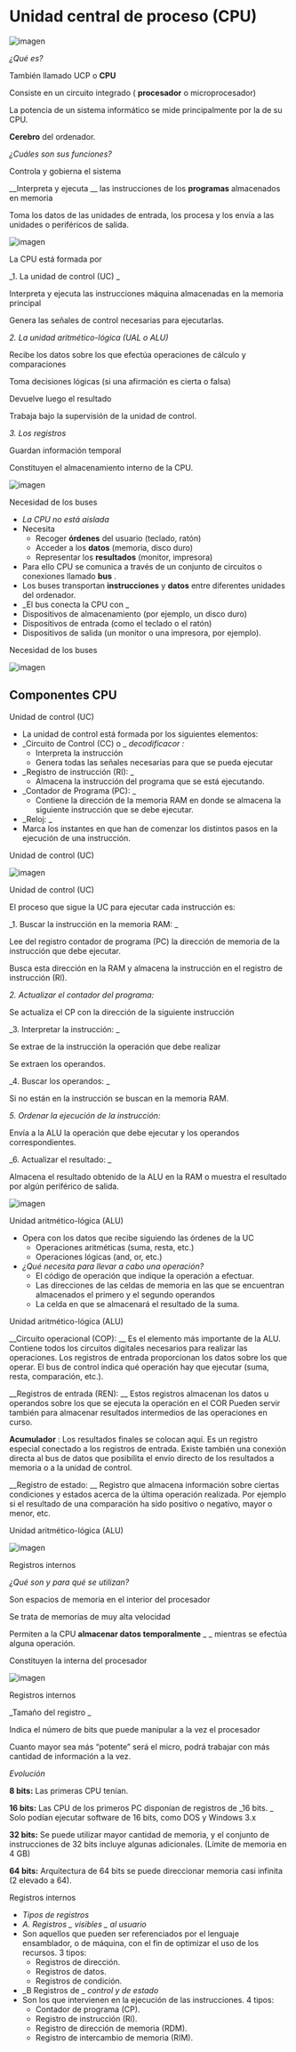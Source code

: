 # Unidad central de proceso (CPU)

![imagen](img/62__Unidad_central_de_proceso0.jpg)

_¿Qué es?_

También llamado UCP o  __CPU__

Consiste en un circuito integrado \( __procesador__  o microprocesador\)

La potencia de un sistema informático se mide principalmente por la de su CPU\.

__Cerebro__  del ordenador\.

_¿Cuáles son sus funciones?_

Controla y gobierna el sistema

__Interpreta y ejecuta __ las instrucciones de los  __programas__  almacenados en memoria

Toma los datos de las unidades de entrada, los procesa y los envía a las unidades o periféricos de salida\.

![imagen](img/62__Unidad_central_de_proceso1.jpg)

La CPU está formada por

_1\. La unidad de control \(UC\) _

Interpreta y ejecuta las instrucciones máquina almacenadas en la memoria principal

Genera las señales de control necesarias para ejecutarlas\.

_2\. La unidad aritmético\-lógica \(UAL o ALU\)_

Recibe los datos sobre los que efectúa operaciones de cálculo y comparaciones

Toma decisiones lógicas \(si una afirmación es cierta o falsa\)

Devuelve luego el resultado

Trabaja bajo la supervisión de la unidad de control\.

_3\. Los registros_

Guardan información temporal

Constituyen el almacenamiento interno de la CPU\.

![imagen](img/62__Unidad_central_de_proceso2.jpg)

Necesidad de los buses

* _La CPU no está aislada_
* Necesita
  * Recoger  __órdenes__  del usuario \(teclado, ratón\)
  * Acceder a los  __datos__  \(memoria, disco duro\)
  * Representar los  __resultados__  \(monitor, impresora\)
* Para ello CPU se comunica a través de un conjunto de circuitos o conexiones llamado  __bus__ \.
* Los buses transportan  __instrucciones__  y  __datos__  entre diferentes unidades del ordenador\.
* _El bus conecta la CPU con _
* Dispositivos de almacenamiento \(por ejemplo, un disco duro\)
* Dispositivos de entrada \(como el teclado o el ratón\)
* Dispositivos de salida \(un monitor o una impresora, por ejemplo\)\.

Necesidad de los buses

![imagen](img/62__Unidad_central_de_proceso3.jpg)

## Componentes CPU

Unidad de control \(UC\)

* La unidad de control está formada por los siguientes elementos:
* _Circuito de Control \(CC\) o _  _decodificacor_  _:_
  * Interpreta la instrucción
  * Genera todas las señales necesarias para que se pueda ejecutar
* _Registro de instrucción \(RI\): _
  * Almacena la instrucción del programa que se está ejecutando\.
* _Contador de Programa \(PC\): _
  * Contiene la dirección de la memoria RAM en donde se almacena la siguiente instrucción que se debe ejecutar\.
* _Reloj: _
* Marca los instantes en que han de comenzar los distintos pasos en la ejecución de una instrucción\.

Unidad de control \(UC\)

![imagen](img/62__Unidad_central_de_proceso4.png)

Unidad de control \(UC\)

El proceso que sigue la UC para ejecutar cada instrucción es:

_1\. Buscar la instrucción en la memoria RAM: _

Lee del registro contador de programa \(PC\) la dirección de memoria de la instrucción que debe ejecutar\.

Busca esta dirección en la RAM y almacena la instrucción en el registro de instrucción \(Rl\)\.

_2\. Actualizar el contador del programa:_

Se actualiza el CP con la dirección de la siguiente instrucción

_3\. Interpretar la instrucción: _

Se extrae de la instrucción la operación que debe realizar

Se extraen los operandos\.

_4\. Buscar los operandos: _

Si no están en la instrucción se buscan en la memoria RAM\.

_5\. Ordenar la ejecución de la instrucción:_

Envía a la ALU la operación que debe ejecutar y los operandos correspondientes\.

_6\. Actualizar el resultado: _

Almacena el resultado obtenido de la ALU en la RAM o muestra el resultado por algún periférico de salida\.

![imagen](img/62__Unidad_central_de_proceso5.png)

Unidad aritmético\-lógica \(ALU\)

* Opera con los datos que recibe siguiendo las órdenes de la UC
  * Operaciones aritméticas \(suma, resta, etc\.\)
  * Operaciones lógicas \(and, or, etc\.\)
* _¿Qué necesita para llevar a cabo una operación?_
  * El código de operación que indique la operación a efectuar\.
  * Las direcciones de las celdas de memoria en las que se encuentran almacenados el primero y el segundo operandos
  * La celda en que se almacenará el resultado de la suma\.

Unidad aritmético\-lógica \(ALU\)

__Circuito operacional \(COP\): __ Es el elemento más importante de la ALU\. Contiene todos los circuitos digitales necesarios para realizar las operaciones\. Los registros de entrada proporcionan los datos sobre los que operar\. El bus de control indica qué operación hay que ejecutar \(suma, resta, comparación, etc\.\)\.

__Registros de entrada \(REN\): __ Estos registros almacenan los datos u operandos sobre los que se ejecuta la operación en el COR Pueden servir también para almacenar resultados intermedios de las operaciones en curso\.

__Acumulador__ : Los resultados finales se colocan aquí\. Es un registro especial conectado a los registros de entrada\. Existe también una conexión directa al bus de datos que posibilita el envío directo de los resultados a memoria o a la unidad de control\.

__Registro de estado: __ Registro que almacena información sobre ciertas condiciones y estados acerca de la última operación realizada\. Por ejemplo si el resultado de una comparación ha sido positivo o negativo, mayor o menor, etc\.

Unidad aritmético\-lógica \(ALU\)

![imagen](img/62__Unidad_central_de_proceso6.png)

Registros internos

_¿Qué son y para qué se utilizan?_

Son espacios de memoria en el interior del procesador

Se trata de memorias de muy alta velocidad

Permiten a la CPU  __almacenar datos temporalmente__  _ _ mientras se efectúa alguna operación\.

Constituyen la interna del procesador

![imagen](img/62__Unidad_central_de_proceso7.png)

Registros internos

_Tamaño del registro _

Indica el número de bits que puede manipular a la vez el procesador

Cuanto mayor sea más “potente” será el micro, podrá trabajar con más cantidad de información a la vez\.

_Evolución_

__8 bits:__  Las primeras CPU tenían\.

__16 bits:__  Las CPU de los primeros PC disponían de registros de  _16 bits\. _ Solo podían ejecutar software de 16 bits, como DOS y Windows 3\.x

__32 bits:__  Se puede utilizar mayor cantidad de memoria, y el conjunto de instrucciones de 32 bits incluye algunas adicionales\. \(Límite de memoria en 4 GB\)

__64 bits:__  Arquitectura de 64 bits se puede direccionar memoria casi infinita \(2 elevado a 64\)\.

Registros internos

* _Tipos de registros_
* _A\. Registros _  _visibles_  _ al usuario_
* Son aquellos que pueden ser referenciados por el lenguaje ensamblador, o de máquina, con el fin de optimizar el uso de los recursos\. 3 tipos:
  * Registros de dirección\.
  * Registros de datos\.
  * Registros de condición\.
* _B Registros de _  _control y de estado_
* Son los que intervienen en la ejecución de las instrucciones\. 4 tipos:
  * Contador de programa \(CP\)\.
  * Registro de instrucción \(Rl\)\.
  * Registro de dirección de memoria \(RDM\)\.
  * Registro de intercambio de memoria \(RIM\)\.

